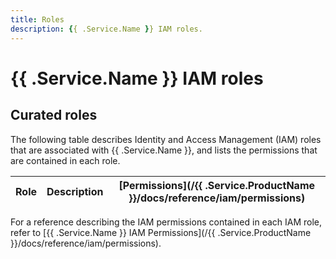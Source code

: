 ```yaml
---
title: Roles
description: {{ .Service.Name }} IAM roles.
---
```


# {{ .Service.Name }} IAM roles

## Curated roles

The following table describes Identity and Access Management (IAM) roles that are associated with {{ .Service.Name }}, and lists the permissions that are contained in each role.

| Role | Description | [Permissions](/{{ .Service.ProductName }}/docs/reference/iam/permissions) |
| --- | --- | --- |

For a reference describing the IAM permissions contained in each IAM role, refer to [{{ .Service.Name }} IAM Permissions](/{{ .Service.ProductName }}/docs/reference/iam/permissions).
